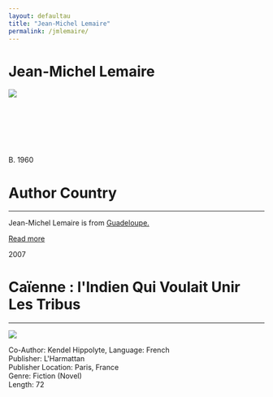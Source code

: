 ```yaml
---
layout: defaultau
title: "Jean-Michel Lemaire"
permalink: /jmlemaire/
---
```

<!-- partial:index.partial.html -->
<div class="content">
    <h1>Jean-Michel Lemaire</h1>
    <div class="quote">
        <div><img src="https://www.bedetheque.com/media/Photos/Photo_42568.jpg" class="logo"></div>
    </div>
    <div class="timeline">
        <div style="padding-bottom:100px;"></div>
        <div class="block">
            <div class="date right"><p class="right"> B. 1960  </p></div>
            <div class="dot"></div>
            <div class="left first">
            <div class="author_country">
                <h1>Author Country</h1><hr>
            <div class="aclocation"> <p>Jean-Michel Lemaire is from <a href="{{ site.baseurl }}/29">Guadeloupe.</a></p></div>
              <div class="acreadmore">   <a href="NA" target="_blank">Read more</a> </div>
            </div>
            </div>
        </div>
        <div class="block">
            <div class="date left"><p class="left">2007</p></div>
            <div class="dot"></div>
            <div class="right">
                <h1>Caïenne : l'Indien Qui Voulait Unir Les Tribus</h1><hr>
                <p><img src="https://static.fnac-static.com/multimedia/Images/FR/NR/72/13/1e/1971058/1540-1/tsp20221104064629/Caienne-l-indien-qui-voulait-unir-les-tribus.jpg"></p>
                <p>
		    Co-Author: Kendel Hippolyte,                 
		    Language: French<br>
                Publisher: L'Harmattan<br>
                Publisher Location: Paris, France<br>
                Genre: Fiction (Novel)<br>
                Length: 72<br>
                </p>
            </div>
        </div>
